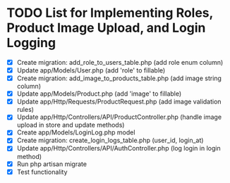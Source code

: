 # TODO List for Implementing Roles, Product Image Upload, and Login Logging

- [x] Create migration: add_role_to_users_table.php (add role enum column)
- [x] Update app/Models/User.php (add 'role' to fillable)
- [x] Create migration: add_image_to_products_table.php (add image string column)
- [x] Update app/Models/Product.php (add 'image' to fillable)
- [x] Update app/Http/Requests/ProductRequest.php (add image validation rules)
- [x] Update app/Http/Controllers/API/ProductController.php (handle image upload in store and update methods)
- [x] Create app/Models/LoginLog.php model
- [x] Create migration: create_login_logs_table.php (user_id, login_at)
- [x] Update app/Http/Controllers/API/AuthController.php (log login in login method)
- [x] Run php artisan migrate
- [x] Test functionality
